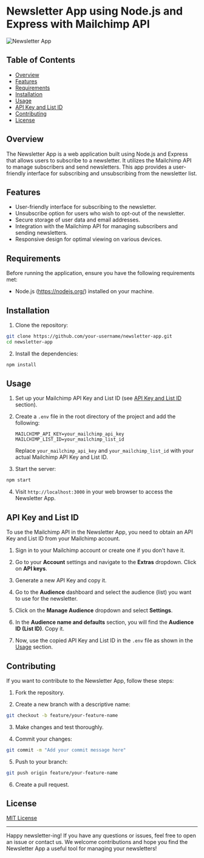 # Newsletter App using Node.js and Express with Mailchimp API

![Newsletter App](image/img.png)

## Table of Contents

- [Overview](#overview)
- [Features](#features)
- [Requirements](#requirements)
- [Installation](#installation)
- [Usage](#usage)
- [API Key and List ID](#api-key-and-list-id)
- [Contributing](#contributing)
- [License](#license)

## Overview

The Newsletter App is a web application built using Node.js and Express that allows users to subscribe to a newsletter. It utilizes the Mailchimp API to manage subscribers and send newsletters. This app provides a user-friendly interface for subscribing and unsubscribing from the newsletter list.

## Features

- User-friendly interface for subscribing to the newsletter.
- Unsubscribe option for users who wish to opt-out of the newsletter.
- Secure storage of user data and email addresses.
- Integration with the Mailchimp API for managing subscribers and sending newsletters.
- Responsive design for optimal viewing on various devices.

## Requirements

Before running the application, ensure you have the following requirements met:

- Node.js (https://nodejs.org/) installed on your machine.

## Installation

1. Clone the repository:

```bash
git clone https://github.com/your-username/newsletter-app.git
cd newsletter-app
```

2. Install the dependencies:

```bash
npm install
```

## Usage

1. Set up your Mailchimp API Key and List ID (see [API Key and List ID](#api-key-and-list-id) section).

2. Create a `.env` file in the root directory of the project and add the following:

   ```plaintext
   MAILCHIMP_API_KEY=your_mailchimp_api_key
   MAILCHIMP_LIST_ID=your_mailchimp_list_id
   ```

   Replace `your_mailchimp_api_key` and `your_mailchimp_list_id` with your actual Mailchimp API Key and List ID.

3. Start the server:

```bash
npm start
```

4. Visit `http://localhost:3000` in your web browser to access the Newsletter App.

## API Key and List ID

To use the Mailchimp API in the Newsletter App, you need to obtain an API Key and List ID from your Mailchimp account.

1. Sign in to your Mailchimp account or create one if you don't have it.

2. Go to your **Account** settings and navigate to the **Extras** dropdown. Click on **API keys**.

3. Generate a new API Key and copy it.

4. Go to the **Audience** dashboard and select the audience (list) you want to use for the newsletter.

5. Click on the **Manage Audience** dropdown and select **Settings**.

6. In the **Audience name and defaults** section, you will find the **Audience ID (List ID)**. Copy it.

7. Now, use the copied API Key and List ID in the `.env` file as shown in the [Usage](#usage) section.

## Contributing

If you want to contribute to the Newsletter App, follow these steps:

1. Fork the repository.

2. Create a new branch with a descriptive name:

```bash
git checkout -b feature/your-feature-name
```

3. Make changes and test thoroughly.

4. Commit your changes:

```bash
git commit -m "Add your commit message here"
```

5. Push to your branch:

```bash
git push origin feature/your-feature-name
```

6. Create a pull request.

## License

[MIT License](LICENSE)

---

Happy newsletter-ing! If you have any questions or issues, feel free to open an issue or contact us. We welcome contributions and hope you find the Newsletter App a useful tool for managing your newsletters!